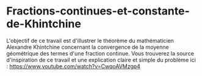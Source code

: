 # Fractions-continues-et-constante-de-Khintchine
L'objectif de ce travail est d'illustrer le théorème du mathématicien Alexandre Khintchine concernant la convergence de la moyenne géométrique des termes d'une fraction continue. Vous trouverez la source d'inspiration de ce travail et une explication claire et simple du problème ici : https://www.youtube.com/watch?v=CwqoAVMzgp4
